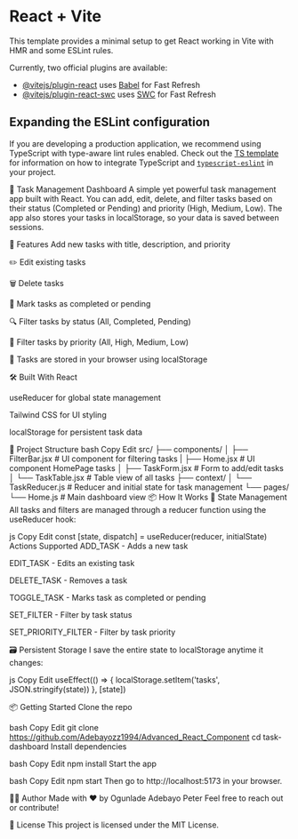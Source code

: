 # React + Vite

This template provides a minimal setup to get React working in Vite with HMR and some ESLint rules.

Currently, two official plugins are available:

- [@vitejs/plugin-react](https://github.com/vitejs/vite-plugin-react/blob/main/packages/plugin-react) uses [Babel](https://babeljs.io/) for Fast Refresh
- [@vitejs/plugin-react-swc](https://github.com/vitejs/vite-plugin-react/blob/main/packages/plugin-react-swc) uses [SWC](https://swc.rs/) for Fast Refresh

## Expanding the ESLint configuration

If you are developing a production application, we recommend using TypeScript with type-aware lint rules enabled. Check out the [TS template](https://github.com/vitejs/vite/tree/main/packages/create-vite/template-react-ts) for information on how to integrate TypeScript and [`typescript-eslint`](https://typescript-eslint.io) in your project.


📝 Task Management Dashboard
A simple yet powerful task management app built with React. You can add, edit, delete, and filter tasks based on their status (Completed or Pending) and priority (High, Medium, Low). The app also stores your tasks in localStorage, so your data is saved between sessions.

🚀 Features
 Add new tasks with title, description, and priority

✏️ Edit existing tasks

🗑️ Delete tasks

📌 Mark tasks as completed or pending

🔍 Filter tasks by status (All, Completed, Pending)

🔎 Filter tasks by priority (All, High, Medium, Low)

💾 Tasks are stored in your browser using localStorage

🛠️ Built With
React

useReducer for global state management

Tailwind CSS for UI styling

localStorage for persistent task data

📁 Project Structure
bash
Copy
Edit
src/
├── components/
│   ├── FilterBar.jsx        # UI component for filtering tasks
|   ├── Home.jsx             # UI component HomePage tasks
│   ├── TaskForm.jsx         # Form to add/edit tasks
│   └── TaskTable.jsx        # Table view of all tasks
├── context/
│   └── TaskReducer.js      # Reducer and initial state for task management
└── pages/
    └── Home.js             # Main dashboard view
📦 How It Works
🧠 State Management
All tasks and filters are managed through a reducer function using the useReducer hook:

js
Copy
Edit
const [state, dispatch] = useReducer(reducer, initialState)
Actions Supported
ADD_TASK - Adds a new task

EDIT_TASK - Edits an existing task

DELETE_TASK - Removes a task

TOGGLE_TASK - Marks task as completed or pending

SET_FILTER - Filter by task status

SET_PRIORITY_FILTER - Filter by task priority

🗃️ Persistent Storage
I save the entire state to localStorage anytime it changes:

js
Copy
Edit
useEffect(() => {
  localStorage.setItem('tasks', JSON.stringify(state))
}, [state])

📦 Getting Started
Clone the repo

bash
Copy
Edit
git clone https://github.com/Adebayozz1994/Advanced_React_Component
cd task-dashboard
Install dependencies

bash
Copy
Edit
npm install
Start the app

bash
Copy
Edit
npm start
Then go to http://localhost:5173 in your browser.

🧑‍💻 Author
Made with ❤️ by Ogunlade Adebayo Peter
Feel free to reach out or contribute!

📄 License
This project is licensed under the MIT License.
